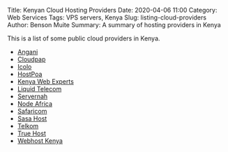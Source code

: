 Title: Kenyan Cloud Hosting Providers
Date: 2020-04-06 11:00
Category: Web Services
Tags: VPS servers, Kenya
Slug: listing-cloud-providers
Author: Benson Muite
Summary: A summary of hosting providers in Kenya

This is a list of some public cloud providers in Kenya.

* [Angani](https://www.angani.co/)
* [Cloudpap](http://www.cloudpap.com/)
* [Icolo](https://www.icolo.io/)
* [HostPoa](https://hostpoa.co.ke)
* [Kenya Web Experts](https://kenyawebexperts.com)
* [Liquid Telecom](https://www.liquidtelecom.com/)
* [Servernah](https://servernah.com/)
* [Node Africa](https://node.africa/)
* [Safaricom](https://www.safaricom.co.ke/business)
* [Sasa Host](https://www.sasahost.co.ke)
* [Telkom](https://telkom.co.ke/cloud-solutions)
* [True Host](https://truehost.co.ke)
* [Webhost Kenya](https://www.webhostkenya.co.ke/)
